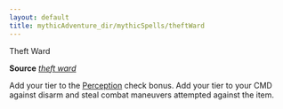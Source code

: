 ```yaml
---
layout: default
title: mythicAdventure_dir/mythicSpells/theftWard
---
```

Theft Ward

**Source** [_theft ward_](advancedRaceGuid_dir/featuredRaces/tengus#_theft-ward)

Add your tier to the [Perception](skill_dir/perception#_perception) check bonus. Add your tier to your CMD against disarm and steal combat maneuvers attempted against the item.

